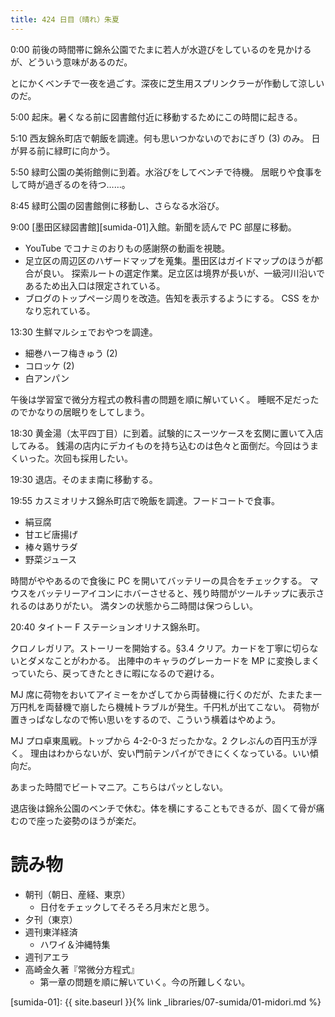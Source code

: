 ```yaml
---
title: 424 日目（晴れ）朱夏
---
```


0:00 前後の時間帯に錦糸公園でたまに若人が水遊びをしているのを見かけるが、どういう意味があるのだ。

とにかくベンチで一夜を過ごす。深夜に芝生用スプリンクラーが作動して涼しいのだ。

5:00 起床。暑くなる前に図書館付近に移動するためにこの時間に起きる。

5:10 西友錦糸町店で朝飯を調達。何も思いつかないのでおにぎり (3) のみ。
日が昇る前に緑町に向かう。

5:50 緑町公園の美術館側に到着。水浴びをしてベンチで待機。
居眠りや食事をして時が過ぎるのを待つ……。

8:45 緑町公園の図書館側に移動し、さらなる水浴び。

9:00 [墨田区緑図書館][sumida-01]入館。新聞を読んで PC 部屋に移動。
* YouTube でコナミのおりもの感謝祭の動画を視聴。
* 足立区の周辺区のハザードマップを蒐集。墨田区はガイドマップのほうが都合が良い。
  探索ルートの選定作業。足立区は境界が長いが、一級河川沿いであるため出入口は限定されている。
* ブログのトップページ周りを改造。告知を表示するようにする。
  CSS をかなり忘れている。

13:30 生鮮マルシェでおやつを調達。
* 細巻ハーフ梅きゅう (2)
* コロッケ (2)
* 白アンパン

午後は学習室で微分方程式の教科書の問題を順に解いていく。
睡眠不足だったのでかなりの居眠りをしてしまう。

18:30 黄金湯（太平四丁目）に到着。試験的にスーツケースを玄関に置いて入店してみる。
銭湯の店内にデカイものを持ち込むのは色々と面倒だ。今回はうまくいった。次回も採用したい。

19:30 退店。そのまま南に移動する。

19:55 カスミオリナス錦糸町店で晩飯を調達。フードコートで食事。
* 絹豆腐
* 甘エビ唐揚げ
* 棒々鶏サラダ
* 野菜ジュース

時間がややあるので食後に PC を開いてバッテリーの具合をチェックする。
マウスをバッテリーアイコンにホバーさせると、残り時間がツールチップに表示されるのはありがたい。
満タンの状態から二時間は保つらしい。

20:40 タイトー F ステーションオリナス錦糸町。

クロノレガリア。ストーリーを開始する。§3.4 クリア。カードを丁寧に切らないとダメなことがわかる。
出陣中のキャラのグレーカードを MP に変換しまくっていたら、戻ってきたときに暇になるので避ける。

MJ 席に荷物をおいてアイミーをかざしてから両替機に行くのだが、たまたま一万円札を両替機で崩したら機械トラブルが発生。千円札が出てこない。
荷物が置きっぱなしなので怖い思いをするので、こういう横着はやめよう。

MJ プロ卓東風戦。トップから 4-2-0-3 だったかな。2 クレぶんの百円玉が浮く。
理由はわからないが、安い門前テンパイができにくくなっている。いい傾向だ。

あまった時間でビートマニア。こちらはパッとしない。

退店後は錦糸公園のベンチで休む。体を横にすることもできるが、固くて骨が痛むので座った姿勢のほうが楽だ。

# 読み物

* 朝刊（朝日、産経、東京）
  * 日付をチェックしてそろそろ月末だと思う。
* 夕刊（東京）
* 週刊東洋経済
  * ハワイ＆沖縄特集
* 週刊アエラ
* 高崎金久著『常微分方程式』
  * 第一章の問題を順に解いていく。今の所難しくない。

[sumida-01]: {{ site.baseurl }}{% link _libraries/07-sumida/01-midori.md %}
